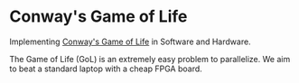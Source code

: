 # Conway's Game of Life

Implementing [Conway's Game of Life](https://en.wikipedia.org/wiki/Conway%27s_Game_of_Life)
in Software and Hardware.

The Game of Life (GoL) is an extremely easy problem to parallelize.
We aim to beat a standard laptop with a cheap FPGA board.